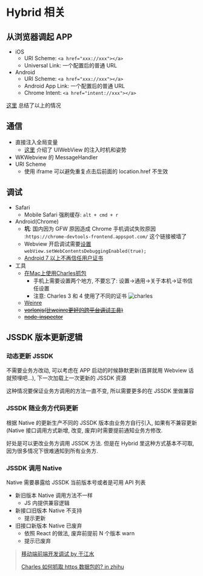 # Hybrid 相关

## 从浏览器调起 APP

* iOS
  * URI Scheme: `<a href="xxx://xxx"></a>`
  * Universal Link: 一个配置后的普通 URL
* Android
  * URI Scheme: `<a href="xxx://xxx"></a>`
  * Android App Link: 一个配置后的普通 URL
  * Chrome Intent: `<a href="intent://xxx"></a>`

[这里](https://harttle.land/2017/12/24/launch-app-from-browser.html) 总结了以上的情况

## 通信

* 直接注入全局变量
  * [这里](http://awhisper.github.io/2017/09/09/injectUIWebView/) 介绍了 UIWebView 的注入时机和姿势
* WKWebview 的 MessageHandler
* URI Scheme
  * 使用 iframe 可以避免重复点击后前面的 location.href 不生效

## 调试

* Safari
  * Mobile Safari 强刷缓存: `alt + cmd + r`
* Android(Chrome)
  * **坑**: 国内因为 GFW 原因造成 Chrome 手机调试失败原因 :`https://chrome-devtools-frontend.appspot.com/` 这个链接被墙了
  * Webview 开启调试需要[设置](https://developers.google.com/web/tools/chrome-devtools/remote-debugging/webviews) `webView.setWebContentsDebuggingEnabled(true);`
  * [Android 7 以上不再信任用户证书](https://gaojiajun.cn/2018/08/charles-notTrust-in-android7.0/)
* 工具
  * [在Mac上使用Charles抓包](http://bluebiu.com/blog/packetcapture-by-charles-for-mac.html)
    * 手机上需要设置两个地方, 不要忘了: 设置->通用->关于本机->证书信任设置
    * 注意: Charles 3 和 4 使用了不同的证书
    ![charles](https://pic2.zhimg.com/v2-a89764317e9b82ffc3c459626b16a136_r.jpg)
  * [Weinre](https://people.apache.org/~pmuellr/weinre/docs/latest/Home.html)
  * ~~[vorlonjs(比weinre更好的跨平台调试工具)](http://vorlonjs.com/)~~
  * ~~[node-inspector](https://github.com/node-inspector/node-inspector)~~

## JSSDK 版本更新逻辑

### 动态更新 JSSDK

不需要业务方改动, 可以考虑在 APP 启动的时候静默更新(首屏就用 Webview 话就预埋吧...), 下一次加载上一次更新的 JSSDK 资源

这种情况要保证业务方调用的方法一直不变, 所以需要更多的在 JSSDK 里做兼容

### JSSDK 随业务方代码更新

根据 Native 的更新生产不同的 JSSDK 版本由业务方自行引入, 如果有不兼容更新(Native 接口调用方式新增, 改变, 废弃)时需要提前通知业务方修改.

好处是可以更改业务方调用 JSSDK 方法. 但是在 Hybrid 里这种方式基本不可取, 因为很多情况下很难通知到所有业务方.

### JSSDK 调用 Native

Native 需要暴露给 JSSDK 当前版本号或者是可用 API 列表

* 新旧版本 Native 调用方法不一样
  * JS 内提供兼容逻辑
* 新接口旧版本 Native 不支持
  * 提示更新
* 旧接口新版本 Native 已废弃
  * 依照 React 的做法, 废弃前提前 N 个版本 warn
  * 提示已废弃

> [移动端前端开发调试 by 于江水](http://yujiangshui.com/multidevice-frontend-debug/)
>
> [Charles 如何抓取 https 数据包的? in zhihu](https://www.zhihu.com/question/26600336)